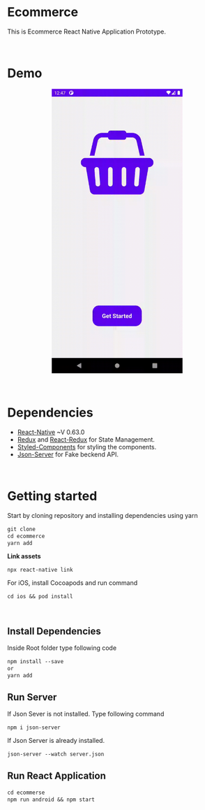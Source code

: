 # Ecommerce

This is Ecommerce React Native Application Prototype.


<br>

# Demo
<p align="center">
    <img src="./demo.gif" width=300>
</p>

<br>

# Dependencies
* [React-Native](https://reactnative.dev/)  ~V 0.63.0
* [Redux](https://redux.js.org/) and [React-Redux](https://react-redux.js.org/) for State Management.
* [Styled-Components](https://styled-components.com/) for styling the components.
* [Json-Server](https://www.npmjs.com/package/json-server) for Fake beckend API.

<br>

# Getting started

Start by cloning repository and installing dependencies using yarn

```shell
git clone
cd ecommerce
yarn add
```

__Link assets__

```shell
npx react-native link
```

For iOS, install Cocoapods and run command

```shell
cd ios && pod install
```


<br>

## Install Dependencies
Inside Root folder type following code

    npm install --save
    or
    yarn add

## Run Server

If Json Sever is not installed. Type following command

```shell
npm i json-server
```

If Json Server is already installed.

```shell
json-server --watch server.json
```

## Run React Application
    cd ecommerse
    npm run android && npm start
